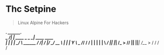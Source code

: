 # Thc Setpine
>Linux Alpine For Hackers 

___________.__                       ___________________.__               
\__    ___/|  |__   ____             \______  \______   \__| ____   ____  
  |    |   |  |  \_/ ___\    ______      /    /|     ___/  |/    \_/ __ \ 
  |    |   |   Y  \  \___   /_____/     /    / |    |   |  |   |  \  ___/ 
  |____|   |___|  /\___  >             /____/  |____|   |__|___|  /\___  >
                \/     \/                                       \/     \/ 

